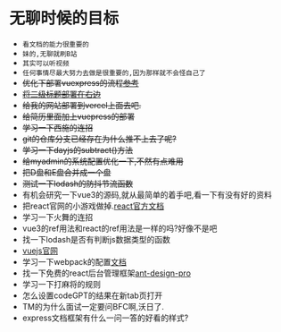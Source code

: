 # 无聊时候的目标
- `看文档的能力很重要的`
- `妹的,无聊就刷B站`
- `其实可以听视频`
- `任何事情尽最大努力去做是很重要的,因为那样就不会怪自己了`
- ~~优化下部署vuexpress的流程[参考](https://www.bilibili.com/video/BV17G4y177YJ/?spm_id_from=333.337.search-card.all.click&vd_source=fa248929cbbce67cc8afaf2d6b210f14)~~
- ~~[将二级标题部署在右边](https://www.cnblogs.com/dingshaohua/p/16618802.html)~~
- ~~给我的网站部署到vercel上面去吧.~~
- ~~给简历里面加上vuepress的部署~~
- ~~学习一下西施的连招~~
- ~~git的仓库分支已经存在为什么推不上去了呢?~~
- ~~学习一下dayjs的subtract()方法~~
- ~~给myadmin的系统配置优化一下,不然有点难用~~
- ~~把D盘和E盘合并成一个盘~~
- ~~测试一下lodash的防抖节流函数~~
- 有机会研究一下vue3的源码,就从最简单的着手吧,看一下有没有好的资料
- 把react官网的小游戏做掉.[react官方文档](https://react.docschina.org/)
- 学习一下火舞的连招
- vue3的ref用法和react的ref用法是一样的吗?好像不是吧
- 找一下lodash是否有判断js数据类型的函数
- [vuejs官网](https://cn.vuejs.org)
- 学习一下webpack的配置[文档](https://www.webpackjs.com/concepts/)
- 找一下免费的react后台管理框架[ant-design-pro](https://pro.ant.design/zh-CN/docs/getting-started/)
- 学习一下打麻将的规则
- 怎么设置codeGPT的结果在新tab页打开
- TM的为什么面试一定要问BFC啊,沃日了.
- express文档框架有什么一问一答的好看的样式?